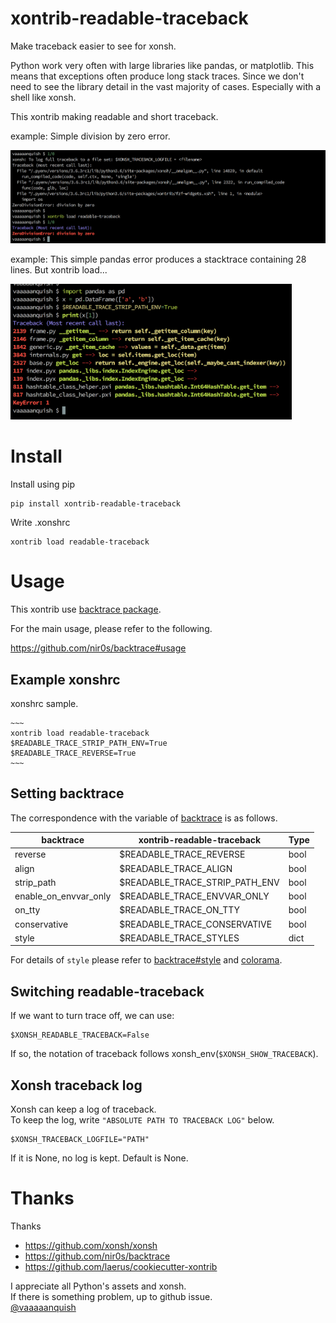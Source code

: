 # xontrib-readable-traceback
Make traceback easier to see for xonsh.

Python work very often with large libraries like pandas, or matplotlib. This means that exceptions often produce long stack traces. Since we don't need to see the library detail in the vast majority of cases. Especially with a shell like xonsh.

This xontrib making readable and short traceback.

example:
Simple division by zero error.

<img src='https://github.com/6syun9/xontrib-readable-traceback/blob/master/img/division.png?raw=true'>

example:
This simple pandas error produces a stacktrace containing 28 lines. But xontrib load...

<img src='https://github.com/6syun9/xontrib-readable-traceback/blob/master/img/pandas.png?raw=true' width='450px'>

# Install
Install using pip

```
pip install xontrib-readable-traceback
```

Write .xonshrc
```
xontrib load readable-traceback
```

# Usage

This xontrib use [backtrace package](https://github.com/nir0s/backtrace).

For the main usage, please refer to the following.

https://github.com/nir0s/backtrace#usage

## Example xonshrc

xonshrc sample.
```
~~~
xontrib load readable-traceback
$READABLE_TRACE_STRIP_PATH_ENV=True
$READABLE_TRACE_REVERSE=True
~~~
```

## Setting backtrace

The correspondence with the variable of [backtrace](https://github.com/nir0s/backtrace) is as follows.

| backtrace | xontrib-readable-traceback | Type |
----|----|----|
| reverse | $READABLE_TRACE_REVERSE | bool |
| align | $READABLE_TRACE_ALIGN | bool |
| strip_path | $READABLE_TRACE_STRIP_PATH_ENV | bool |
| enable_on_envvar_only | $READABLE_TRACE_ENVVAR_ONLY | bool |
| on_tty | $READABLE_TRACE_ON_TTY | bool |
| conservative | $READABLE_TRACE_CONSERVATIVE | bool |
| style | $READABLE_TRACE_STYLES | dict |

For details of `style` please refer to [backtrace#style](https://github.com/nir0s/backtrace#styles) and [colorama](https://github.com/tartley/colorama).

## Switching readable-traceback

If we want to turn trace off, we can use:
```
$XONSH_READABLE_TRACEBACK=False
```

If so, the notation of traceback follows xonsh_env(`$XONSH_SHOW_TRACEBACK`).

## Xonsh traceback log

Xonsh can keep a log of traceback.<br>
To keep the log, write `"ABSOLUTE PATH TO TRACEBACK LOG"` below.
```
$XONSH_TRACEBACK_LOGFILE="PATH"
```
If it is None, no log is kept.
Default is None.

# Thanks

Thanks
 - https://github.com/xonsh/xonsh 
 - https://github.com/nir0s/backtrace
 - https://github.com/laerus/cookiecutter-xontrib

I appreciate all Python's assets and xonsh.<br>
If there is something problem, up to github issue.<br>
[@vaaaaanquish](https://twitter.com/vaaaaanquish)

